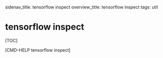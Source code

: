 sidenav_title: tensorflow inspect
overview_title: tensorflow inspect
tags: util

# tensorflow inspect

[TOC]

[CMD-HELP tensorflow inspect]
